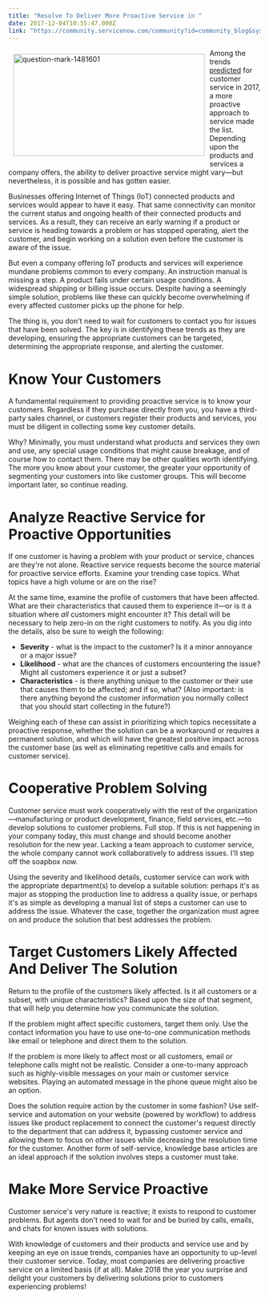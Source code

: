 ```yaml
---
title: "Resolve To Deliver More Proactive Service in "
date: 2017-12-04T10:55:47.000Z
link: "https://community.servicenow.com/community?id=community_blog&sys_id=dfaca625dbd0dbc01dcaf3231f9619e7"
---
```

<p><img alt="question-mark-1481601" class="alignnone wp-image-3021" height="204" src="https://insightsincustomerservice.files.wordpress.com/2017/12/question-mark-1481601.jpg" style="padding: 10px; float: left;" width="382"/>Among the trends <a title="ww.forbes.com/sites/forrester/2017/02/07/top-trends-for-customer-service-in-2017-operations-become-smarter-and-more-strategic/#c122c6e1b951" href="https://www.forbes.com/sites/forrester/2017/02/07/top-trends-for-customer-service-in-2017-operations-become-smarter-and-more-strategic/#c122c6e1b951" rel="noopener" target="_blank">predicted</a> for customer service in 2017, a more proactive approach to service made the list. Depending upon the products and services a company offers, the ability to deliver proactive service might vary—but nevertheless, it is possible and has gotten easier.</p><p></p><p>Businesses offering Internet of Things (IoT) connected products and services would appear to have it easy. That same connectivity can monitor the current status and ongoing health of their connected products and services. As a result, they can receive an early warning if a product or service is heading towards a problem or has stopped operating, alert the customer, and begin working on a solution even before the customer is aware of the issue.</p><p></p><p>But even a company offering IoT products and services will experience mundane problems common to every company. An instruction manual is missing a step. A product fails under certain usage conditions. A widespread shipping or billing issue occurs. Despite having a seemingly simple solution, problems like these can quickly become overwhelming if every affected customer picks up the phone for help.</p><p></p><p>The thing is, you don't need to wait for customers to contact you for issues that have been solved. The key is in identifying these trends as they are developing, ensuring the appropriate customers can be targeted, determining the appropriate response, and alerting the customer.</p><p></p><h1>Know Your Customers</h1><p>A fundamental requirement to providing proactive service is to know your customers. Regardless if they purchase directly from you, you have a third-party sales channel, or customers register their products and services, you must be diligent in collecting some key customer details.</p><p></p><p>Why? Minimally, you must understand what products and services they own and use, any special usage conditions that might cause breakage, and of course how to contact them. There may be other qualities worth identifying. The more you know about your customer, the greater your opportunity of segmenting your customers into like customer groups. This will become important later, so continue reading.</p><p></p><h1>Analyze Reactive Service for Proactive Opportunities</h1><p>If one customer is having a problem with your product or service, chances are they're not alone. Reactive service requests become the source material for proactive service efforts. Examine your trending case topics. What topics have a high volume or are on the rise?</p><p></p><p>At the same time, examine the profile of customers that have been affected. What are their characteristics that caused them to experience it—or is it a situation where <em>all</em> customers might encounter it? This detail will be necessary to help zero-in on the right customers to notify. As you dig into the details, also be sure to weigh the following:</p><p></p><ul><li><strong>Severity</strong> - what is the impact to the customer? Is it a minor annoyance or a major issue?</li><li><strong>Likelihood</strong> - what are the chances of customers encountering the issue? Might all customers experience it or just a subset?</li><li><strong>Characteristics</strong> - is there anything unique to the customer or their use that causes them to be affected; and if so, what? (Also important: is there anything beyond the customer information you normally collect that you should start collecting in the future?)</li></ul><p></p><p>Weighing each of these can assist in prioritizing which topics necessitate a proactive response, whether the solution can be a workaround or requires a permanent solution, and which will have the greatest positive impact across the customer base (as well as eliminating repetitive calls and emails for customer service).</p><p></p><h1>Cooperative Problem Solving</h1><p>Customer service must work cooperatively with the rest of the organization—manufacturing or product development, finance, field services, etc.—to develop solutions to customer problems. Full stop. If this is not happening in your company today, this must change and should become another resolution for the new year. Lacking a team approach to customer service, the whole company cannot work collaboratively to address issues. I'll step off the soapbox now.</p><p></p><p>Using the severity and likelihood details, customer service can work with the appropriate department(s) to develop a suitable solution: perhaps it's as major as stopping the production line to address a quality issue, or perhaps it's as simple as developing a manual list of steps a customer can use to address the issue. Whatever the case, together the organization must agree on and produce the solution that best addresses the problem.</p><p></p><h1>Target Customers Likely Affected And Deliver The Solution</h1><p>Return to the profile of the customers likely affected. Is it all customers or a subset, with unique characteristics? Based upon the size of that segment, that will help you determine how you communicate the solution.</p><p></p><p>If the problem might affect specific customers, target them only. Use the contact information you have to use one-to-one communication methods like email or telephone and direct them to the solution.</p><p></p><p>If the problem is more likely to affect most or all customers, email or telephone calls might not be realistic. Consider a one-to-many approach such as highly-visible messages on your main or customer service websites. Playing an automated message in the phone queue might also be an option.</p><p></p><p>Does the solution require action by the customer in some fashion? Use self-service and automation on your website (powered by workflow) to address issues like product replacement to connect the customer's request directly to the department that can address it, bypassing customer service and allowing them to focus on other issues while decreasing the resolution time for the customer. Another form of self-service, knowledge base articles are an ideal approach if the solution involves steps a customer must take.</p><p></p><h1>Make More Service Proactive</h1><p>Customer service's very nature is reactive; it exists to respond to customer problems. But agents don't need to wait for and be buried by calls, emails, and chats for known issues with solutions.</p><p></p><p>With knowledge of customers and their products and service use and by keeping an eye on issue trends, companies have an opportunity to up-level their customer service. Today, most companies are delivering proactive service on a limited basis (if at all). Make 2018 the year you surprise and delight your customers by delivering solutions prior to customers experiencing problems!</p>